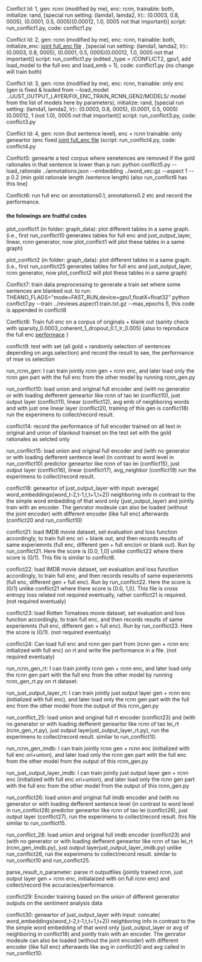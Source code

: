 Conflict Id: 1, gen: rcnn (modified by me), enc: rcnn, trainable: both, initialize: rand, [special run setting: (lamda1, lamda2, lr):: (0.0003, 0.8, 0005), (0.0001, 0.5, 0005)(0.00012, 1.0, 0005 not that important)] script: run_conflict1.py, code: conflict1.py


Conflict Id: 2, gen: rcnn (modified by me), enc: rcnn, trainable: both, initialize_enc: [joint full_enc file](https://github.com/rizwan09/budget_model/blob/dev/model_sparsity_0.0003_coherent_1_dropout_0.1_lr_0.005_max_epochs_100.txt.pkl.gz) , [special run setting: (lamda1, lamda2, lr):: (0.0003, 0.8, 0005), (0.0001, 0.5, 0005)(0.00012, 1.0, 0005 not that important)] script: run_conflict1.py (edited _type = /CONFLICT2, gpu1, add load_model to the full enc and load_emb = 1), code: conflict1.py (no change will train both)


Conflict Id: 3, gen: rcnn (modified by me), enc: rcnn, trainable: only enc (gen is fixed & loaded from --load_model ../JUST_OUTPUT_LAYER/FIX_ENC_TRAIN_RCNN_GEN2/MODELS/ model from the list of models here by parameters), initialize: rand, [special run setting: (lamda1, lamda2, lr):: (0.0003, 0.8, 0005), (0.0001, 0.5, 0005)(0.00012, 1 (not 1.0), 0005 not that important)] script: run_conflict3.py, code: conflict3.py



Conflict Id: 4, gen: rcnn (but sentence level), enc = rcnn trainable: only geneartor (enc fixed [joint full_enc file](https://github.com/rizwan09/budget_model/blob/dev/model_sparsity_0.0003_coherent_1_dropout_0.1_lr_0.005_max_epochs_100.txt.pkl.gz) )script: run_conflict4.py, code: conflict4.py


Conflict5: genearte a test corpus where senetences are removed if the gold rationales in that sentence is lower than p
run: python conflict5.py --load_rationale ../annotations.json --embedding ../word_vec.gz --aspect 1 --p 0.2 (min gold rationale length /sentence length) (also run_conflict6 has this line]

Conflict6: run full enc on annotations0.1, annotations0.2 etc and record the performance. 

#### the folowings are fruitful codes


plot_conflict1 (in folder: graph_data): plot different tables in a same graph. (i.e., first run_conflict10 generates tables for full enc and just_output_layer, linear, rcnn generator, now plot_conflict1 will plot these tables in a same graph)


plot_conflict2 (in folder: graph_data): plot different tables in a same graph. (i.e., first run_conflict25 generates tables for full enc and just_output_layer, rcnn generator, now plot_conflict2 will plot these tables in a same graph)

Conflict7: train data preprocessing to generate a train set where some sentences are blanked out.
to run: THEANO_FLAGS="mode=FAST_RUN,device=gpu1,floatX=float32" python conflict7.py --train ../reviews.aspect1.train.txt.gz --max_epochs 5, this code is appended in conflict8

Conflict8: Train full enc on a corpus of originals + blank out (sanity check with sparsity_0.0003_coherent_1_dropout_0.1_lr_0.005) {also to reproduce the full enc [performace](https://docs.google.com/spreadsheets/d/1xQmQpaoojtVGbEJT4CY_qqMzBTnjq_uRZ9vDfjQHVko/edit#gid=0) }

conflict9:  test with set (all gold + randomly selection of sentences depending on args.selection) and record the result to see, the performance of mse vs selection

run_rcnn_gen: I can train jointly rcnn gen + rcnn enc, and later load only the rcnn gen part with the full enc from the other model by running rcnn_gen.py

run_conflict10: load union and original full encoder and (with no generator or with loading defferent geneartor like rcnn of tao lei (conflict10), just output layer (conflict11), linear (conflict12), avg emb of neighboring words and with just one linear layer (conflict20, training of this gen is conflict18) run the experimens to collect/record result.

conflict14: record the performance of full encoder trained on all text in original and union of blankout trainset on the test set with the gold rationales as selcted only

run_conflict15: load union and original full encoder and (with no generator or with loading defferent sentence level (in contrast to word level in run_conflict10)  predictor geneartor like rcnn of tao lei (conflict15), just output layer (conflict16), linear (conflict17), avg_neighbor (conflict19) run the experimens to collect/record result.

conflict18: geneartor of just_output_layer with input: average( word_embeddings(word_t-2,t-1,t,t+1,t+2)) neighboring info
in contrast to the the simple word embedding of that word only (just_output_layer) and jointly train with an encoder. The genrator modeule can also be loaded (without the joint encoder) with different encoder (like full enc) afterwards (conflict20 and run_conflict10)

conflict21: load IMDB movie dataset, set evaluation and loss function accordingly, to train full enc ori + blank out, and then records results of same experiemnts (full enc, different gen + full enc(ori or blank out). Run by run_conflict21. Here the score is [0.0, 1,0] unlike conflict22 where there score is (0/1). This file is similar to conflict8. 

conflict22: load IMDB movie dataset, set evaluation and loss function accordingly, to train full enc, and then records results of same experiemnts (full enc, different gen + full enc). Run by run_conflict22. Here the score is (0/1) unlike conflict21 where there score is [0.0, 1,0]. This file is cross entropy loss related not required eventually, rather conflict21 is required. (not required eventualy)

conflict23: load Rotten Tomatoes movie dataset, set evaluation and loss function accordingly, to train full enc, and then records results of same experiemnts (full enc, different gen + full enc). Run by run_conflict23. Here the score is (0/1). (not required eventualy)

conflict24: Can load full enc and rcnn gen part from (rcnn gen + rcnn enc initialized with full enc) on rt and write the performance in a file. (not required eventualy)


run_rcnn_gen_rt: I can train jointly rcnn gen + rcnn enc, and later load only the rcnn gen part with the full enc from the other model by running rcnn_gen_rt.py on rt dataset. 

run_just_output_layer_rt: I can train jointly just output layer gen + rcnn enc (initialized with full enc), and later load only the rcnn gen part with the full enc from the other model from the output of this rcnn_gen.py

run_conflict_25: load union and original full rt encoder (conflict23) and (with no generator or with loading defferent geneartor like rcnn of tao lei_rt (rcnn_gen_rt.py), just output layerjust_output_layer_rt.py), run the experimens to collect/record result. similar to run_conflict10.

run_rcnn_gen_imdb: I can train jointly rcnn gen + rcnn enc (initialized with full enc ori+union), and later load only the rcnn gen part with the full enc from the other model from the output of this rcnn_gen.py

run_just_output_layer_imdb: I can train jointly just output layer gen + rcnn enc (initialized with full enc ori+union), and later load only the rcnn gen part with the full enc from the other model from the output of this rcnn_gen.py

run_conflict26: load union and original full imdb encoder and (with no generator or with loading defferent sentence level (in contrast to word level in run_conflict28)  predictor geneartor like rcnn of tao lei (conflict26), just output layer (conflict27), run the experimens to collect/record result. this file similar to run_conflict15.

run_conflict_28: load union and original full imdb encoder (conflict23) and (with no generator or with loading defferent geneartor like rcnn of tao lei_rt (rcnn_gen_imdb.py), just output layerjust_output_layer_imdb.py) unlike run_conflict26, run the experimens to collect/record result. similar to run_conflict10 and run_conflict25.

parse_result_n_parameter: parse rt outputfiles (jointly trained rcnn, just output layer gen + rcnn enc, initialaized with ori full rcnn enc) and collect/record the accuracies/performance.

conflict29: Encoder training based on the union of different generator outputs on the sentiment analysis data

conflict30: geneartor of just_output_layer with input: concate( word_embeddings(word_t-2,t-1,t,t+1,t+2)) neighboring info
in contrast to the the simple word embedding of that word only (just_output_layer or avg of neighboring in conflict18) and jointly train with an encoder. The genrator modeule can also be loaded (without the joint encoder) with different encoder (like full enc) afterwards like avg in conflict20 and avg called in run_conflict10.
